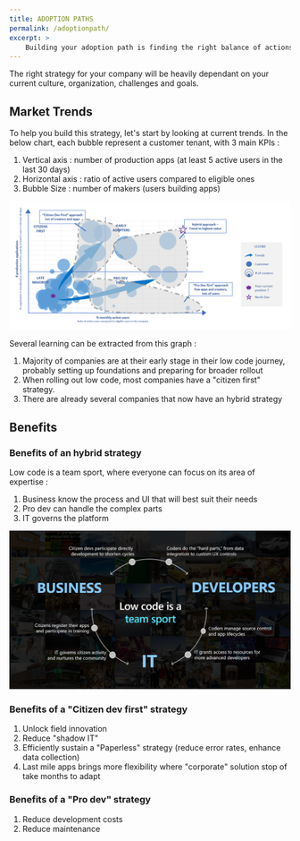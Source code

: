 ```yaml
---
title: ADOPTION PATHS
permalink: /adoptionpath/
excerpt: >
    Building your adoption path is finding the right balance of actions to enable citizen and pro dev to build on the platform.
---
```


The right strategy for your company will be heavily dependant on your current culture, organization, challenges and goals.  

## Market Trends

To help you build this strategy, let's start by looking at current trends. In the below chart, each bubble represent a customer tenant, with 3 main KPIs :

1. Vertical axis : number of production apps (at least 5 active users in the last 30 days)
1. Horizontal axis : ratio of active users compared to eligible ones
1. Bubble Size : number of makers (users building apps)

![Power Platform Admin Settings](./media/Adoption-trends.png)

Several learning can be extracted from this graph :

1. Majority of companies are at their early stage in their low code journey, probably setting up foundations and preparing for broader rollout
1. When rolling out low code, most companies have a "citizen first" strategy.
1. There are already several companies that now have an hybrid strategy

## Benefits

### Benefits of an hybrid strategy

Low code is a team sport, where everyone can focus on its area of expertise :

1. Business know the process and UI that will best suit their needs
1. Pro dev can handle the complex parts
1. IT governs the platform

![Low Code is a team Sport](./media/LowCodeTeamSport.png)

### Benefits of a "Citizen dev first" strategy

1. Unlock field innovation
1. Reduce "shadow IT"
1. Efficiently sustain a "Paperless" strategy (reduce error rates, enhance data collection)
1. Last mile apps brings more flexibility where "corporate" solution stop of take months to adapt

### Benefits of a "Pro dev" strategy

1. Reduce development costs
1. Reduce maintenance

